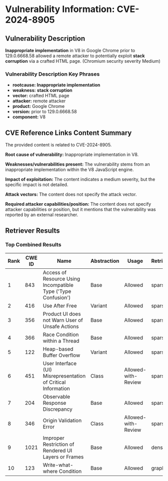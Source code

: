 # Vulnerability Information: CVE-2024-8905

## Vulnerability Description
**Inappropriate implementation** in V8 in Google Chrome prior to 129.0.6668.58 allowed a remote attacker to potentially exploit **stack corruption** via a crafted HTML page. (Chromium security severity Medium)

### Vulnerability Description Key Phrases
- **rootcause:** **Inappropriate implementation**
- **weakness:** **stack corruption**
- **vector:** crafted HTML page
- **attacker:** remote attacker
- **product:** Google Chrome
- **version:** prior to 129.0.6668.58
- **component:** V8

## CVE Reference Links Content Summary
The provided content is related to CVE-2024-8905.

**Root cause of vulnerability:** Inappropriate implementation in V8.

**Weaknesses/vulnerabilities present:** The vulnerability stems from an inappropriate implementation within the V8 JavaScript engine.

**Impact of exploitation:** The content indicates a medium severity, but the specific impact is not detailed.

**Attack vectors:** The content does not specify the attack vector.

**Required attacker capabilities/position:** The content does not specify attacker capabilities or position, but it mentions that the vulnerability was reported by an external researcher.

## Retriever Results

### Top Combined Results

| Rank | CWE ID | Name | Abstraction | Usage  | Retrievers | Individual Scores |
|------|--------|------|-------------|-------|------------|-------------------|
| 1 | 843 | Access of Resource Using Incompatible Type ('Type Confusion') | Base | Allowed | sparse | 0.297 |
| 2 | 416 | Use After Free | Variant | Allowed | sparse | 0.267 |
| 3 | 356 | Product UI does not Warn User of Unsafe Actions | Base | Allowed | sparse | 0.234 |
| 4 | 366 | Race Condition within a Thread | Base | Allowed | sparse | 0.221 |
| 5 | 122 | Heap-based Buffer Overflow | Variant | Allowed | sparse | 0.215 |
| 6 | 451 | User Interface (UI) Misrepresentation of Critical Information | Class | Allowed-with-Review | sparse | 0.207 |
| 7 | 204 | Observable Response Discrepancy | Base | Allowed | sparse | 0.198 |
| 8 | 346 | Origin Validation Error | Class | Allowed-with-Review | sparse | 0.197 |
| 9 | 1021 | Improper Restriction of Rendered UI Layers or Frames | Base | Allowed | dense | 0.594 |
| 10 | 123 | Write-what-where Condition | Base | Allowed | graph | 0.003 |

